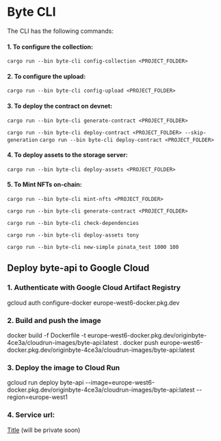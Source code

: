 # Byte CLI

The CLI has the following commands:

#### 1. To configure the collection:

```cargo run --bin byte-cli config-collection <PROJECT_FOLDER>```

#### 2. To configure the upload:

`cargo run --bin byte-cli config-upload <PROJECT_FOLDER>`

#### 3. To deploy the contract on devnet:

`cargo run --bin byte-cli generate-contract <PROJECT_FOLDER>`

`cargo run --bin byte-cli deploy-contract <PROJECT_FOLDER> --skip-generation`
`cargo run --bin byte-cli deploy-contract <PROJECT_FOLDER>`

#### 4. To deploy assets to the storage server:

```cargo run --bin byte-cli deploy-assets <PROJECT_FOLDER>```

#### 5. To Mint NFTs on-chain:

`cargo run --bin byte-cli mint-nfts <PROJECT_FOLDER>`

`cargo run --bin byte-cli generate-contract <PROJECT_FOLDER>`

`cargo run --bin byte-cli check-dependencies`

`cargo run --bin byte-cli deploy-assets tony`

`cargo run --bin byte-cli new-simple pinata_test 1000 100`


## Deploy byte-api to Google Cloud

### 1. Authenticate with Google Cloud Artifact Registry
gcloud auth configure-docker europe-west6-docker.pkg.dev

### 2. Build and push the image
docker build -f Dockerfile -t europe-west6-docker.pkg.dev/originbyte-4ce3a/cloudrun-images/byte-api:latest .
docker push europe-west6-docker.pkg.dev/originbyte-4ce3a/cloudrun-images/byte-api:latest

### 3. Deploy the image to Cloud Run
gcloud run deploy byte-api --image=europe-west6-docker.pkg.dev/originbyte-4ce3a/cloudrun-images/byte-api:latest --region=europe-west1


### 4. Service url:
[Title](https://byte-api-gqns6vypmq-oa.a.run.app/swagger-ui/)
(will be private soon)